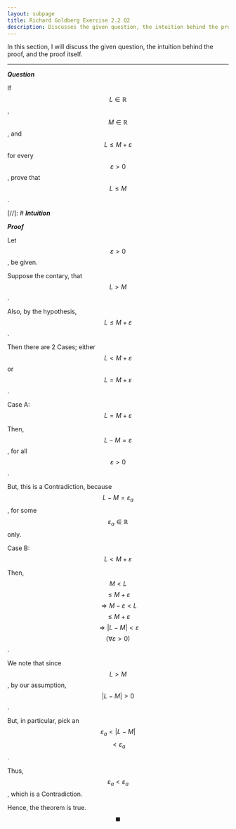 ```yaml
---
layout: subpage
title: Richard Goldberg Exercise 2.2 Q2
description: Discusses the given question, the intuition behind the proof, and the proof itself
---
```


In this section, I will discuss the given question, the intuition behind the proof, and the
proof itself.

---

_**Question**_

If $$L \in \mathbb{R}$$, $$M \in \mathbb{R}$$, and $$L \leqslant M + \varepsilon$$ for every
$$\varepsilon > 0$$, prove that $$L \leqslant M$$.

[//]: # _**Intuition**_

_**Proof**_

Let $$\varepsilon > 0$$, be given.

Suppose the contary, that $$L > M$$.

Also, by the hypothesis, $$L \leqslant M + \varepsilon$$.

Then there are 2 Cases; either $$L < M + \varepsilon$$ or
$$L = M + \varepsilon$$.

Case A: $$L = M + \varepsilon$$

Then, $$L - M = \varepsilon$$, for all $$\varepsilon > 0$$.

But, this is a Contradiction, because $$L - M = \varepsilon_a$$, for some
$$\varepsilon_a \in \mathbb{R}$$ only.

Case B: $$L < M + \varepsilon$$

Then, $$M < L$$ $$\leqslant M + \varepsilon$$ $$\Longrightarrow M - \varepsilon < L$$
$$\leqslant M + \varepsilon$$
$$\Longrightarrow \lvert L - M \rvert < \varepsilon$$ $$(\forall \varepsilon > 0)$$.

We note that since $$L > M$$, by our assumption, $$\lvert L - M \rvert > 0$$.

But, in particular, pick an $$\varepsilon_a < \lvert L - M \rvert$$
$$< \varepsilon_a$$.

Thus, $$\varepsilon_a < \varepsilon_a$$, which is a Contradiction.

Hence, the theorem is true. $$\blacksquare$$
